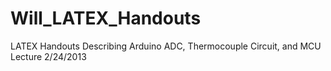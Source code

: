 Will_LATEX_Handouts
===================

LATEX Handouts Describing Arduino ADC, Thermocouple Circuit, and MCU Lecture 2/24/2013

